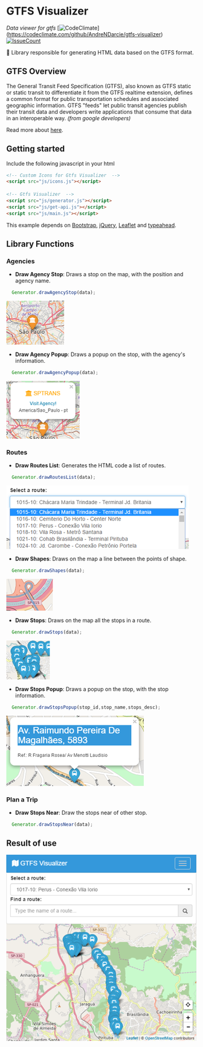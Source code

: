 # GTFS Visualizer

*Data viewer for gtfs* [![CodeClimate](https://codeclimate.com/github/AndreNDarcie/gtfs-visualizer/badges/gpa.svg)]
(https://codeclimate.com/github/AndreNDarcie/gtfs-visualizer) [![IssueCount](https://codeclimate.com/github/AndreNDarcie/gtfs-visualizer/badges/issue_count.svg)](https://codeclimate.com/github/AndreNDarcie/gtfs-visualizer)

:bus: Library responsible for generating HTML data based on the GTFS format.

## GTFS Overview

  The General Transit Feed Specification (GTFS), also known as GTFS static or static transit to differentiate it from the GTFS realtime extension, defines a common format for public transportation schedules and associated geographic information. GTFS "feeds" let public transit agencies publish their transit data and developers write applications that consume that data in an interoperable way. *(from google developers)*

  Read more about [here](https://developers.google.com/transit/gtfs/).

## Getting started

  Include the following javascript in your html
  ```html
  <!-- Custom Icons for Gtfs Visualizer  -->
  <script src="js/icons.js"></script>

  <!-- Gtfs Visualizer  -->
  <script src="js/generator.js"></script>
  <script src="js/get-api.js"></script>
  <script src="js/main.js"></script>
  ```

  This example depends on [Bootstrap](http://getbootstrap.com/), [jQuery](http://jquery.com/),
  [Leaflet](http://leafletjs.com/) and [typeahead](https://twitter.github.io/typeahead.js/).

## Library Functions
### Agencies
  - **Draw Agency Stop**: Draws a stop on the map, with the position and agency name.

  ```javascript
    Generator.drawAgencyStop(data);
  ```
  ![Agency Stop](img/readme/functions/agency-stop.PNG)

  - **Draw Agency Popup**: Draws a popup on the stop, with the agency's information.

  ```javascript
    Generator.drawAgencyPopup(data);
  ```
  ![Agency Popup](img/readme/functions/agency-popup.PNG)

### Routes
  - **Draw Routes List**: Generates the HTML code a list of routes.

  ```javascript
    Generator.drawRoutesList(data);
  ```
  ![Routes List](img/readme/functions/routes-list.PNG)

  - **Draw Shapes**: Draws on the map a line between the points of shape.

  ```javascript
    Generator.drawShapes(data);
  ```
  ![Shapes](img/readme/functions/shapes.PNG)  

  - **Draw Stops**: Draws on the map all the stops in a route.

  ```javascript
    Generator.drawStops(data);
  ```
  ![Shapes](img/readme/functions/stops.PNG)   

  - **Draw Stops Popup**: Draws a popup on the stop, with the stop information.

  ```javascript
    Generator.drawStopsPopup(stop_id,stop_name,stops_desc);
  ```
  ![Shapes](img/readme/functions/stop-popup.PNG)

### Plan a Trip
  - **Draw Stops Near**: Draw the stops near of other stop.

  ```javascript
    Generator.drawStopsNear(data);
  ```

## Result of use
![GTFS Visualizer](img/readme/gtfs-v.PNG)
